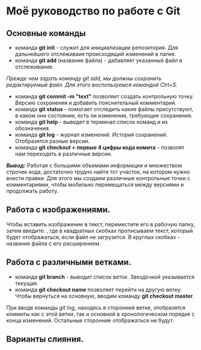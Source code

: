 # Моё руководство по работе с Git
## Основные команды
 * команда __git init__ - служит для инициализации репозитория. Для дальнейшего отслеживаия происходящий изменений в папке.
 * команда __git add__ (название файла) - дабавляет указанный файл в отслеживание.
 
 *Прежде чем задать команду git add, мы должны сохранить редактируемый файл. Для этого воспользуемся командой Ctrl+S.*
 * команда __git commit -m "text"__ позволяет создать контрольную точку. Версию сохранения и добавить пояснительный комментарий. 
 * команда __git status__ - помогает отследить какие файлы присутствуют, в каком они состоянии, есть ли изменения, требующие сохранения. 
 * команда __git help__ - выведет в терминал список команд и их обозначения. 
 * команда __git log__ - журнал изменений. История сохранений. Отобразятся разные версии. 
* команда __git checkout + первые 4 цифры кода комита__ - позволят нам переходить в различные версии.

___Вывод:___ 
Работая с большими объемами информации и множеством строчек кода, достаточно трудно найти тот участок, на котором нужно внести правки. Для этого мы создаем различные контрольные точки с комментариями, чтобы мобильно перемещаться между версиями и продолжать работу. 

## Работа с изображениями.

Чтобы вставить изображение в текст, переместите его в рабочую папку, затем введите:
![](), где в квадратных скобках прописываем текст, который будет отображаться, если файл не загрузится. В круглых скобках - название файла с его расширением. 

## Работа с различными ветками.


* команда __git branch__ - выводит список веток. Звездочкой указывается текущая. 
* команда __git checkout name__ позволяет перейти на другую ветку. 
Чтобы вернуться на основную, вводим команду __git checkout master__. 

При вводе команды *git log*, находясь в сторонней ветке, отобразятся коммиты как с этой ветки, так и основной в хронологическом порядке с конца изменений. Остальные сторонние отображаться не будут.

## Варианты слияния.